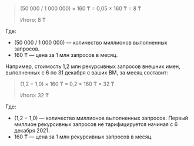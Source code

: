 > (50 000 / 1 000 000) × 160 ₸ = 0,05 × 160 ₸ = 8 ₸
> 
> Итого: 8 ₸

Где:

* (50 000 / 1 000 000) — количество миллионов выполненных запросов.
* 160 ₸ — цена за 1 млн запросов в месяц.

Например, стоимость 1,2 млн рекурсивных запросов внешних имен, выполненных с 6 по 31 декабря с ваших ВМ, за месяц составит:

> (1,2 − 1,0) × 160 ₸ = 0,2 × 160 ₸ = 32 ₸
> 
> Итого: 32 ₸

Где:

* (1,2 − 1,0) — количество миллионов выполненных запросов. Первый миллион рекурсивных запросов не тарифицируется начиная с 6 декабря 2021.
* 160 ₸ — цена за 1 млн рекурсивных запросов в месяц.